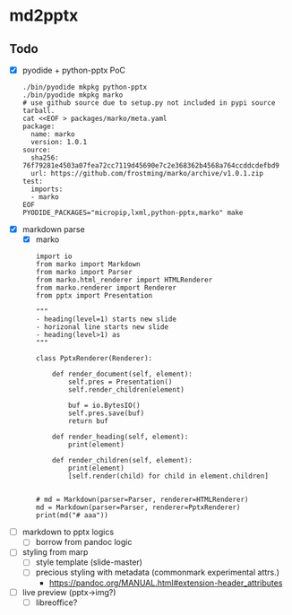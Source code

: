 # md2pptx

## Todo
- [x] pyodide + python-pptx PoC
  ```
  ./bin/pyodide mkpkg python-pptx
  ./bin/pyodide mkpkg marko
  # use github source due to setup.py not included in pypi source tarball.
  cat <<EOF > packages/marko/meta.yaml
  package:
    name: marko
    version: 1.0.1
  source:
    sha256: 76f79281e4503a07fea72cc7119d45690e7c2e368362b4568a764ccddcdefbd9
    url: https://github.com/frostming/marko/archive/v1.0.1.zip
  test:
    imports:
    - marko
  EOF
  PYODIDE_PACKAGES="micropip,lxml,python-pptx,marko" make
  ```
- [x] markdown parse
  - [x] marko
    ```
    import io
    from marko import Markdown
    from marko import Parser
    from marko.html_renderer import HTMLRenderer
    from marko.renderer import Renderer
    from pptx import Presentation

    """
    - heading(level=1) starts new slide
    - horizonal line starts new slide
    - heading(level>1) as
    """

    class PptxRenderer(Renderer):

        def render_document(self, element):
            self.pres = Presentation()
            self.render_children(element)

            buf = io.BytesIO()
            self.pres.save(buf)
            return buf

        def render_heading(self, element):
            print(element)

        def render_children(self, element):
            print(element)
            [self.render(child) for child in element.children]


    # md = Markdown(parser=Parser, renderer=HTMLRenderer)
    md = Markdown(parser=Parser, renderer=PptxRenderer)
    print(md("# aaa"))
    ```
- [ ] markdown to pptx logics
  - [ ] borrow from pandoc logic
- [ ] styling from marp
  - [ ] style template (slide-master)
  - [ ] precious styling with metadata (commonmark experimental attrs.)
    - https://pandoc.org/MANUAL.html#extension-header_attributes
- [ ] live preview (pptx->img?)
  - [ ] libreoffice?
